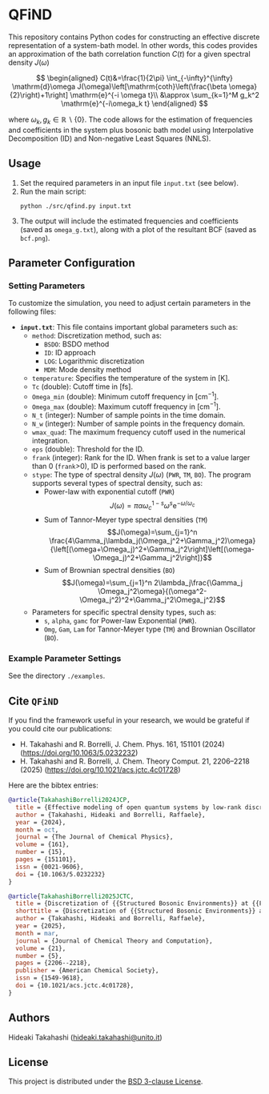 # QFiND

This repository contains Python codes for constructing an effective discrete representation of a system-bath model. In other words, this codes provides an approximation of the bath correlation function $C(t)$ for a given spectral density $J(\omega)$

$$
\begin{aligned}
C(t)&=\frac{1}{2\pi} \int_{-\infty}^{\infty} \mathrm{d}\omega J(\omega)\left[\mathrm{coth}\left(\frac{\beta \omega}{2}\right)+1\right] \mathrm{e}^{-i \omega t}\\
&\approx \sum_{k=1}^M g_k^2 \mathrm{e}^{-i\omega_k t}
\end{aligned}
$$

where $`\omega_k,g_k \in ℝ \backslash \{0\}`$.
The code allows for the estimation of frequencies and coefficients in the system plus bosonic bath model using Interpolative Decomposition (ID) and Non-negative Least Squares (NNLS). 



## Usage

1. Set the required parameters in an input file `input.txt` (see below).  
2. Run the main script:
   ```
   python ./src/qfind.py input.txt
   ```
3. The output will include the estimated frequencies and coefficients (saved as `omega_g.txt`), along with a plot of the resultant BCF (saved as `bcf.png`).


## Parameter Configuration

### Setting Parameters

To customize the simulation, you need to adjust certain parameters in the following files:

- **`input.txt`**: This file contains important global parameters such as:
  - `method`: Discretization method, such as:
    - `BSDO`: BSDO method
    - `ID`: ID approach
    - `LOG`: Logarithmic discretization
    - `MDM`: Mode density method
  - `temperature`: Specifies the temperature of the system in $[\mathrm{K}]$.
  - `Tc` (double): Cutoff time in $[\mathrm{fs}]$.
  - `Omega_min` (double): Minimum cutoff frequency in $[\mathrm{cm}^{-1}]$.
  - `Omega_max` (double): Maximum cutoff frequency in $[\mathrm{cm}^{-1}]$.
  - `N_t` (integer): Number of sample points in the time domain.
  - `N_w` (integer): Number of sample points in the frequency domain.
  - `wmax_quad`: The maximum frequency cutoff used in the numerical integration.
  - `eps` (double): Threshold for the ID.
  - `frank` (integer): Rank for the ID.  When frank is set to a value larger than 0 (`frank`>0), ID is performed based on the rank.
  - `stype`: The type of spectral density $J(\omega)$ (`PWR`, `TM`, `BO`).  The program supports several types of spectral density, such as:
    - Power-law with exponential cutoff (`PWR`) 
      $$J(\omega)=\pi\alpha\omega_c^{1-s}\omega^s\mathrm{e}^{-\omega/\omega_c}$$
    - Sum of Tannor-Meyer type spectral densities (`TM`)
      $$J(\omega)=\sum_{j=1}^n \frac{4\Gamma_j\lambda_j(\Omega_j^2+\Gamma_j^2)\omega}{\left[(\omega+\Omega_j)^2+\Gamma_j^2\right]\left[(\omega-\Omega_j)^2+\Gamma_j^2\right]}$$
    - Sum of Brownian spectral densities (`BO`)
      $$J(\omega)=\sum_{j=1}^n 2\lambda_j\frac{\Gamma_j \Omega_j^2\omega}{(\omega^2-\Omega_j^2)^2+\Gamma_j^2\Omega_j^2}$$
  - Parameters for specific spectral density types, such as:
    - `s`, `alpha`, `gamc` for Power-law Exponential (`PWR`).
    - `Omg`, `Gam`, `Lam` for Tannor-Meyer type (`TM`) and Brownian Oscillator (`BO`).

### Example Parameter Settings
See the directory `./examples`.

## Cite `QFiND`
If you find the framework useful in your research, we would be grateful if you could cite our publications:
- H. Takahashi and R. Borrelli, J. Chem. Phys. 161, 151101 (2024) (https://doi.org/10.1063/5.0232232) 
- H. Takahashi and R. Borrelli,  J. Chem. Theory Comput. 21, 2206–2218 (2025) (https://doi.org/10.1021/acs.jctc.4c01728)

Here are the bibtex entries:
```bib
@article{TakahashiBorrelli2024JCP,
  title = {Effective modeling of open quantum systems by low-rank discretization of structured environments},
  author = {Takahashi, Hideaki and Borrelli, Raffaele},
  year = {2024},
  month = oct,
  journal = {The Journal of Chemical Physics},
  volume = {161},
  number = {15},
  pages = {151101},
  issn = {0021-9606},
  doi = {10.1063/5.0232232}
}

@article{TakahashiBorrelli2025JCTC,
  title = {Discretization of {{Structured Bosonic Environments}} at {{Finite Temperature}} by {{Interpolative Decomposition}}: {{Theory}} and {{Application}}},
  shorttitle = {Discretization of {{Structured Bosonic Environments}} at {{Finite Temperature}} by {{Interpolative Decomposition}}},
  author = {Takahashi, Hideaki and Borrelli, Raffaele},
  year = {2025},
  month = mar,
  journal = {Journal of Chemical Theory and Computation},
  volume = {21},
  number = {5},
  pages = {2206--2218},
  publisher = {American Chemical Society},
  issn = {1549-9618},
  doi = {10.1021/acs.jctc.4c01728},
}

```


## Authors

Hideaki Takahashi (hideaki.takahashi@unito.it)


## License

This project is distributed under the [BSD 3-clause License](./LICENSE.md).


